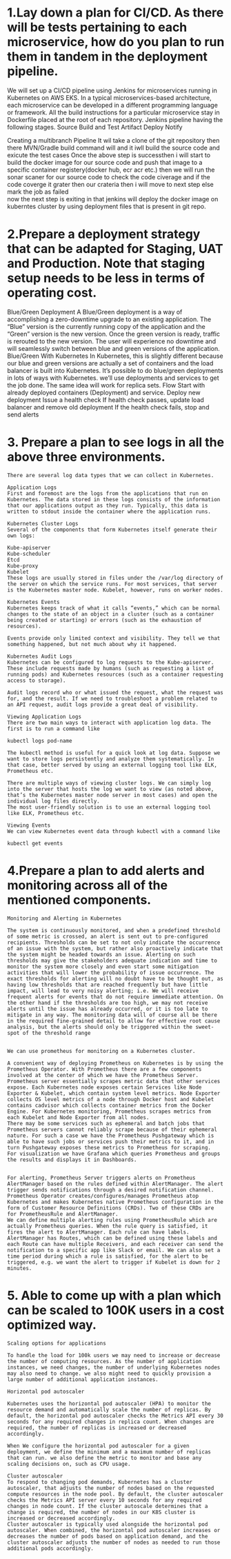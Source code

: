 # 1.Lay down a plan for CI/CD. As there will be tests pertaining to each microservice, how do you plan to run them in tandem in the deployment pipeline. 
We will set up a CI/CD pipeline using Jenkins for microservices running in Kubernetes on AWS EKS.
In a typical microservices-based architecture, each microservice can be developed in a different programming language or framework. All the build instructions for a particular microservice stay in Dockerfile placed at the root of each repository.
        Jenkins pipeline having the following stages.
        Source
        Build and Test
        Artifact
        Deploy
        Notify

Creating a multibranch Pipeline
    It wil take a clone of the git repository 
    then there MVN/Gradle build command will and it iwll build the source code and exicute the test cases
    Once the above step is successthen i will start to build the docker image for our source code and push that image to a specific container registery(docker hub, ecr acr etc.) 
    then we will run the sonar scaner for our source code to check  the code civerage and if the code coverge it grater then our crateria then i will move to next step else mark the job as failed    
    now the next step is exiting in that jenkins will deploy the docker image on kuberntes cluster by using deployment files that is present in git repo.

# 2.Prepare a deployment strategy that can be adapted for Staging, UAT and Production. Note that staging setup needs to be less in terms of operating cost. 

Blue/Green Deployment
    A Blue/Green deployment is a way of accomplishing a zero-downtime upgrade to an existing application. The “Blue” version is the currently running copy of the application and the “Green” version is the new version. Once the green version is ready, traffic is rerouted to the new version.
    The user will experience no downtime and will seamlessly switch between blue and green versions of the application.
    Blue/Green With Kubernetes
    In Kubernetes, this is slightly different because our blue and green versions are actually a set of containers and the load balancer is built into Kubernetes. It’s possible to do blue/green deployments in lots of ways with Kubernetes. we’ll use deployments and services to get the job done. The same idea will work for replica sets.
    Flow
    Start with already deployed containers (Deployment) and service.
    Deploy new deployment
    Issue a health check
    If health check passes, update load balancer and remove old deployment
    If the health check fails, stop and send alerts

# 3. Prepare a plan to see logs in all the above three environments. 

    There are several log data types that we can collect in Kubernetes.

    Application Logs
    First and foremost are the logs from the applications that run on Kubernetes. The data stored in these logs consists of the information that our applications output as they run. Typically, this data is written to stdout inside the container where the application runs.

    Kubernetes Cluster Logs
    Several of the components that form Kubernetes itself generate their own logs:

    Kube-apiserver
    Kube-scheduler
    Etcd
    Kube-proxy
    Kubelet
    These logs are usually stored in files under the /var/log directory of the server on which the service runs. For most services, that server is the Kubernetes master node. Kubelet, however, runs on worker nodes.

    Kubernetes Events
    Kubernetes keeps track of what it calls “events,” which can be normal changes to the state of an object in a cluster (such as a container being created or starting) or errors (such as the exhaustion of resources).

    Events provide only limited context and visibility. They tell we that something happened, but not much about why it happened.

    Kubernetes Audit Logs
    Kubernetes can be configured to log requests to the Kube-apiserver. These include requests made by humans (such as requesting a list of running pods) and Kubernetes resources (such as a container requesting access to storage).

    Audit logs record who or what issued the request, what the request was for, and the result. If we need to troubleshoot a problem related to an API request, audit logs provide a great deal of visibility.

    Viewing Application Logs
    There are two main ways to interact with application log data. The first is to run a command like

    kubectl logs pod-name

    The kubectl method is useful for a quick look at log data. Suppose we want to store logs persistently and analyze them systematically. In that case, better served by using an external logging tool like ELK, Prometheus etc.

    There are multiple ways of viewing cluster logs. We can simply log into the server that hosts the log we want to view (as noted above, that’s the Kubernetes master node server in most cases) and open the individual log files directly. 
    The most user-friendly solution is to use an external logging tool like ELK, Prometheus etc.

    Viewing Events
    We can view Kubernetes event data through kubectl with a command like

    kubectl get events

# 4.Prepare a plan to add alerts and monitoring across all of the mentioned components. 

    Monitoring and Alerting in Kubernetes

    The system is continuously monitored, and when a predefined threshold of some metric is crossed, an alert is sent out to pre-configured recipients. Thresholds can be set to not only indicate the occurrence of an issue with the system, but rather also proactively indicate that the system might be headed towards an issue. Alerting on such thresholds may give the stakeholders adequate indication and time to monitor the system more closely and even start some mitigation activities that will lower the probability of issue occurrence. The exact thresholds for alerting will no doubt have to be thought out, as having low thresholds that are reached frequently but have little impact, will lead to very noisy alerting; i.e. We will receive frequent alerts for events that do not require immediate attention. On the other hand if the thresholds are too high, we may not receive alerts until the issue has already occurred, or it is too late to mitigate in any way. The monitoring data will of course all be there in the required fine-grained detail to allow for effective root cause analysis, but the alerts should only be triggered within the sweet-spot of the threshold range


    We can use prometheus for monitoring on a Kubernetes cluster.

    A convenient way of deploying Prometheus on Kubernetes is by using the Prometheus Operator. With Prometheus there are a few components involved at the center of which we have the Prometheus Server. Prometheus server essentially scrapes metric data that other services expose. Each Kubernetes node exposes certain Services like Node Exporter & Kubelet, which contain system level metrics. Node Exporter collects OS level metrics of a node through Docker host and Kubelet contains cadvisor which collects container metrics from the Docker Engine. For Kubernetes monitoring, Prometheus scrapes metrics from each Kubelet and Node Exporter from all nodes.
    There may be some services such as ephemeral and batch jobs that Prometheus servers cannot reliably scrape because of their ephemeral nature. For such a case we have the Prometheus Pushgateway which is able to have such jobs or services push their metrics to it, and in turn Pushgateway exposes these metrics to Prometheus for scraping.
    For visualization we have Grafana which queries Prometheus and groups the results and displays it in Dashboards.


    For alerting, Prometheus Server triggers alerts on Prometheus AlertManager based on the rules defined within AlertManager. The alert trigger sends notifications through a desired notification channel.
    Prometheus Operator creates/configures/manages Prometheus atop Kubernetes and makes Kubernetes native Prometheus configuration in the form of Customer Resource Definitions (CRDs). Two of these CRDs are for PrometheusRule and AlertManager.
    We can define multiple alerting rules using PrometheusRule which are actually Prometheus queries. When the rule query is satisfied, it fires the alert to AlertManager. Each rule can have labels. AlertManager has Routes, which can be defined using these labels and each Route can have multiple Receivers, and each receiver can send the notification to a specific app like Slack or email. We can also set a time period during which a rule is satisfied, for the alert to be triggered, e.g. we want the alert to trigger if Kubelet is down for 2 minutes.


# 5. Able to come up with a plan which can be scaled to 100K users in a cost optimized way. 

    Scaling options for applications 

    To handle the load for 100k users we may need to increase or decrease the number of computing resources. As the number of application instances, we need changes, the number of underlying Kubernetes nodes may also need to change. we also might need to quickly provision a large number of additional application instances.

    Horizontal pod autoscaler

    Kubernetes uses the horizontal pod autoscaler (HPA) to monitor the resource demand and automatically scale the number of replicas. By default, the horizontal pod autoscaler checks the Metrics API every 30 seconds for any required changes in replica count. When changes are required, the number of replicas is increased or decreased accordingly. 

    When We configure the horizontal pod autoscaler for a given deployment, we define the minimum and a maximum number of replicas that can run. we also define the metric to monitor and base any scaling decisions on, such as CPU usage.

    Cluster autoscaler
    To respond to changing pod demands, Kubernetes has a cluster autoscaler, that adjusts the number of nodes based on the requested compute resources in the node pool. By default, the cluster autoscaler checks the Metrics API server every 10 seconds for any required changes in node count. If the cluster autoscale determines that a change is required, the number of nodes in our K8S cluster is increased or decreased accordingly. 
    Cluster autoscaler is typically used alongside the horizontal pod autoscaler. When combined, the horizontal pod autoscaler increases or decreases the number of pods based on application demand, and the cluster autoscaler adjusts the number of nodes as needed to run those additional pods accordingly.
